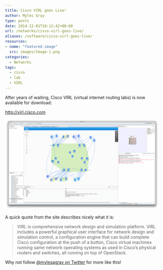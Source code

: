 ```yaml
---
title: Cisco VIRL goes Live!
author: Myles Gray
type: posts
date: 2014-12-01T10:12:42+00:00
url: /networks/cisco-virl-goes-live/
aliases: /software/cisco-virl-goes-live/
resources:
- name: "featured-image"
  src: images/Image-1.png
categories:
  - Networks
tags:
  - cisco
  - lab
  - VIRL
---
```


After years of waiting, Cisco VIRL (virtual internet routing labs) is now available for download:

<http://virl.cisco.com>

<!--more-->

![enter image description here][1] 

A quick quote from the site describes nicely what it is:

> VIRL is comprehensive network design and simulation platform. VIRL includes a powerful graphical user interface for network design and simulation control, a configuration engine that can build complete Cisco configuration at the push of a button, Cisco virtual machines running same network operating systems as used in Cisco’s physical routers and switches, all running on top of OpenStack.

Why not follow [@mylesagray on Twitter][2] for more like this!

 [1]: images/2014-11-18-07.00.15-pm-1024x598.png
 [2]: https://twitter.com/mylesagray